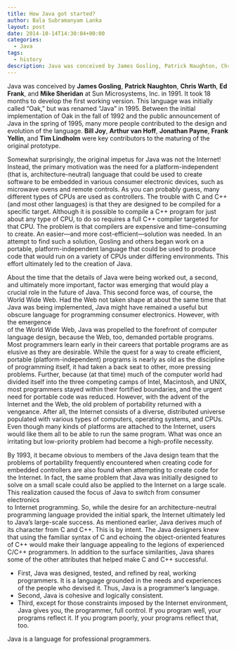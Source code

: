 ```yaml
---
title: How Java got started?
author: Bala Subramanyam Lanka
layout: post
date: 2014-10-14T14:30:04+00:00
categories:
  - Java
tags:
  - history
description: Java was conceived by James Gosling, Patrick Naughton, Chris Warth, Ed Frank, and Mike Sheridan at Sun Microsystems, Inc. in 1991. It took 18 months to develop the first working version. This language was initially called “Oak,” but was renamed “Java”.
---
```

Java was conceived by **James Gosling**, **Patrick Naughton**, **Chris Warth**, **Ed Frank**, and **Mike Sheridan** at Sun Microsystems, Inc. in 1991. It took 18 months to develop the first working version. This language was initially called “Oak,” but was renamed “Java” in 1995. Between the initial implementation of Oak in the fall of 1992 and the public announcement of Java in the spring of 1995, many more people contributed to the design and evolution of the language. **Bill Joy**, **Arthur van Hoff**, **Jonathan Payne**, **Frank Yellin**, and **Tim Lindholm** were key contributors to the maturing of the original prototype.

Somewhat surprisingly, the original impetus for Java was not the Internet! Instead, the primary motivation was the need for a platform-independent (that is, architecture-neutral) language that could be used to create software to be embedded in various consumer electronic devices, such as microwave ovens and remote controls. As you can probably guess, many different types of CPUs are used as controllers. The trouble with C and C++ (and most other languages) is that they are designed to be compiled for a specific target. Although it is possible to compile a C++ program for just about any type of CPU, to do so requires a full C++ compiler targeted for that CPU. The problem is that compilers are expensive and time-consuming to create. An easier—and more cost-efficient—solution was needed. In an attempt to find such a solution, Gosling and others began work on a portable, platform-independent language that could be used to produce code that would run on a variety of CPUs under differing environments. This effort ultimately led to the creation of Java.

About the time that the details of Java were being worked out, a second, and ultimately more important, factor was emerging that would play a crucial role in the future of Java. This second force was, of course, the World Wide Web. Had the Web not taken shape at about the same time that Java was being implemented, Java might have remained a useful but obscure language for programming consumer electronics. However, with the emergence  
of the World Wide Web, Java was propelled to the forefront of computer language design, because the Web, too, demanded portable programs. Most programmers learn early in their careers that portable programs are as elusive as they are desirable. While the quest for a way to create efficient, portable (platform-independent) programs is nearly as old as the discipline of programming itself, it had taken a back seat to other, more pressing problems. Further, because (at that time) much of the computer world had divided itself into the three competing camps of Intel, Macintosh, and UNIX, most programmers stayed within their fortified boundaries, and the urgent need for portable code was reduced. However, with the advent of the Internet and the Web, the old problem of portability returned with a vengeance. After all, the Internet consists of a diverse, distributed universe populated with various types of computers, operating systems, and CPUs. Even though many kinds of platforms are attached to the Internet, users would like them all to be able to run the same program. What was once an irritating but low-priority problem had become a high-profile necessity.

By 1993, it became obvious to members of the Java design team that the problems of portability frequently encountered when creating code for embedded controllers are also found when attempting to create code for the Internet. In fact, the same problem that Java was initially designed to solve on a small scale could also be applied to the Internet on a large scale. This realization caused the focus of Java to switch from consumer electronics  
to Internet programming. So, while the desire for an architecture-neutral programming language provided the initial spark, the Internet ultimately led to Java’s large-scale success. As mentioned earlier, Java derives much of its character from C and C++. This is by intent. The Java designers knew that using the familiar syntax of C and echoing the object-oriented features of C++ would make their language appealing to the legions of experienced C/C++ programmers. In addition to the surface similarities, Java shares some of the other attributes that helped make C and C++ successful.

  * First, Java was designed, tested, and refined by real, working programmers. It is a language grounded in the needs and experiences of the people who devised it. Thus, Java is a programmer’s language.
  * Second, Java is cohesive and logically consistent.
  * Third, except for those constraints imposed by the Internet environment, Java gives you, the programmer, full control. If you program well, your programs reflect it. If you program poorly, your programs reflect that, too.

Java is a language for professional programmers.
